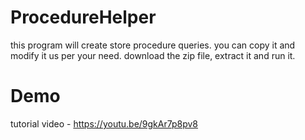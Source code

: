 # ProcedureHelper
  this program will create store procedure queries.
  you can copy it and modify it us per your need.
  download the zip file, extract it and run it.
  
# Demo 
  tutorial video - https://youtu.be/9gkAr7p8pv8
